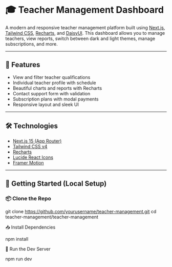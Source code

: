 # 🎓 Teacher Management Dashboard

A modern and responsive teacher management platform built using [Next.js](https://nextjs.org), [Tailwind CSS](https://tailwindcss.com), [Recharts](https://recharts.org), and [DaisyUI](https://daisyui.com). This dashboard allows you to manage teachers, view reports, switch between dark and light themes, manage subscriptions, and more.

---

## 🚀 Features

- View and filter teacher qualifications
- Individual teacher profile with schedule
- Beautiful charts and reports with Recharts
- Contact support form with validation
- Subscription plans with modal payments
- Responsive layout and sleek UI


---

## 🛠️ Technologies

- [Next.js 15 (App Router)](https://nextjs.org)
- [Tailwind CSS v4](https://tailwindcss.com)
- [Recharts](https://recharts.org)
- [Lucide React Icons](https://lucide.dev/icons)
- [Framer Motion](https://www.framer.com/motion/)

---

## 🧩 Getting Started (Local Setup)

### 📦 Clone the Repo


git clone https://github.com/yourusername/teacher-management.git
cd teacher-management/teacher-management

📥 Install Dependencies

npm install

🚀 Run the Dev Server

npm run dev

